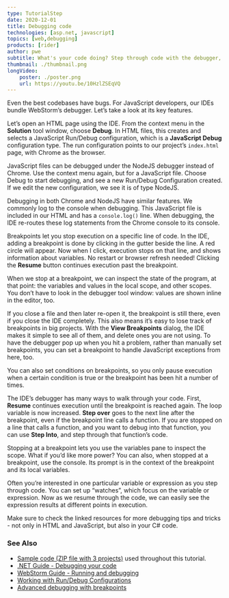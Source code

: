 ```yaml
---
type: TutorialStep
date: 2020-12-01
title: Debugging code
technologies: [asp.net, javascript]
topics: [web,debugging]
products: [rider]
author: pwe
subtitle: What's your code doing? Step through code with the debugger, and find out. 
thumbnail: ./thumbnail.png
longVideo:
    poster: ./poster.png
    url: https://youtu.be/10HzlZSEqVQ
---
```


Even the best codebases have bugs. For JavaScript developers, our IDEs bundle WebStorm’s debugger. Let’s take a look at its key features.

Let’s open an HTML page using the IDE. From the context menu in the **Solution** tool window, choose **Debug**.
In HTML files, this creates and selects a JavaScript Run/Debug configuration, which is a **JavaScript Debug** configuration type. The run configuration points to our project’s `index.html` page, with Chrome as the browser.

JavaScript files can be debugged under the NodeJS debugger instead of Chrome. Use the context menu again, but for a JavaScript file. Choose Debug to start debugging, and see a new Run/Debug Configuration created. If we edit the new configuration, we see it is of type NodeJS.

Debugging in both Chrome and NodeJS have similar features. We commonly log to the console when debugging. This JavaScript file is included in our HTML and has a `console.log()` line. When debugging, the IDE re-routes these log statements from the Chrome console to its console.

Breakpoints let you stop execution on a specific line of code. In the IDE, adding a breakpoint is done by clicking in the gutter beside the line. A red circle will appear. Now when I click, execution stops on that line, and shows information about variables. No restart or browser refresh needed!
Clicking the **Resume** button continues execution past the breakpoint.

When we stop at a breakpoint, we can inspect the state of the program, at that point: the variables and values in the local scope, and other scopes.
You don’t have to look in the debugger tool window: values are shown inline in the editor, too.

If you close a file and then later re-open it, the breakpoint is still there, even if you close the IDE completely.
This also means it’s easy to lose track of breakpoints in big projects. With the **View Breakpoints** dialog, the IDE makes it simple to see all of them, and delete ones you are not using.
To have the debugger pop up when you hit a problem, rather than manually set breakpoints, you can set a breakpoint to handle JavaScript exceptions from here, too.

You can also set conditions on breakpoints, so you only pause execution when a certain condition is true or the breakpoint has been hit a number of times.

The IDE’s debugger has many ways to walk through your code. First, **Resume** continues execution until the breakpoint is reached again. The loop variable is now increased.
**Step over** goes to the next line after the breakpoint, even if the breakpoint line calls a function.
If you are stopped on a line that calls a function, and you want to debug into that function, you can use **Step Into**, and step through that function’s code.

Stopping at a breakpoint lets you use the variables pane to inspect the scope. What if you’d like more power? You can also, when stopped at a breakpoint, use the console. Its prompt is in the context of the breakpoint and its local variables.

Often you’re interested in one particular variable or expression as you step through code. You can set up “watches”, which focus on the variable or expression. Now as we resume through the code, we can easily see the expression results at different points in execution.

Make sure to check the linked resources for more debugging tips and tricks - not only in HTML and JavaScript, but also in your C# code.

### See Also

- [Sample code (ZIP file with 3 projects)](https://raw.githubusercontent.com/jetbrains/guide/main/sites/dotnet-guide/demos/tutorials/web-fundamentals/rider-web-fundamentals.zip) used throughout this tutorial.
- [.NET Guide - Debugging your code](https://www.jetbrains.com/dotnet/guide/topics/debugging/)
- [WebStorm Guide - Running and debugging](https://www.jetbrains.com/webstorm/guide/topics/running-debugging/)
- [Working with Run/Debug Configurations](https://www.jetbrains.com/help/rider/Run_Debug_Configuration.html)
- [Advanced debugging with breakpoints](https://blog.jetbrains.com/dotnet/2017/08/28/rider-advanced-debugging-breakpoints/)

